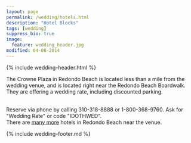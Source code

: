 ```yaml
---
layout: page
permalink: /wedding/hotels.html
description: "Hotel Blocks"
tags: [wedding]
suppress_bio: true
image:
  feature: wedding_header.jpg
modified: 04-08-2014
---
```


{% include wedding-header.html %}

The Crowne Plaza in Redondo Beach is located less than a mile from the wedding
venue, and is located right near the Redondo Beach Boardwalk.  They are
offering a wedding rate, including discounted parking.

<br />
Reserve via phone by calling 310-318-8888 or 1-800-368-9760. 
Ask for "Wedding Rate" or code "IDOTHWED".

<br />
There are <a href="https://www.google.com/maps/search/hotels/@33.8372859,-118.3895401,15z">many more</a> hotels in Redondo Beach near the venue.

{% include wedding-footer.md %}
